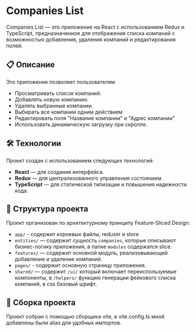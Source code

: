 # Companies List

Companies List — это приложение на React с использованием Redux и TypeScript, предназначенное для отображения списка компаний с возможностью добавления, удаления компаний и редактирования полей.

## 📋 Описание

Это приложение позволяет пользователям
- Просматривать список компаний.
- Добавлять новую компанию.
- Удалять выбранные компании.
- Выбирать все компании одним действием 
- Редактировать поля "Название компании" и "Адрес компании"
- Использовать динамическую загрузку при скролле.

## 🛠 Технологии

Проект создан с использованием следующих технологий:
- **React** — для создания интерфейса.
- **Redux** — для централизованного управления состоянием.
- **TypeScript** — для статической типизации и повышения надежности кода.
  
## 📂 Структура проекта

Проект организован по архитектурному принципу Feature-Sliced Design:
- `app/` - содержит корневые файлы, reduser и store
- `entities/` — содержит сущность `companies`, которые описывают бизнес-логику приложения, в папке `modules` содержатся slice.
- `features/` — содержит основной модуль, реализовывающий добавление и удаление компаний.
- `pages/` - содержит основную страницу приложения.
- `shared/` — содержит `/ui/` который включает переиспользуемые компоненты, в `/helpers/` функцию генерации фейкового списка компаний, в css базовый шрифт.

## 🚀 Сборка проекта

Проект собран с помощью сборщика vite, в vite.config.ts мной добавлены были alias для удобных импортов.